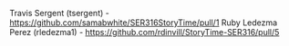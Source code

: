 Travis Sergent (tsergent) - https://github.com/samabwhite/SER316StoryTime/pull/1
Ruby Ledezma Perez (rledezma1) - https://github.com/rdinvill/StoryTime-SER316/pull/5